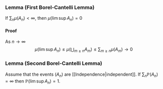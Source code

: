 ### Lemma (First Borel-Cantelli Lemma)
If $\sum_{n}\mu(A_{n})<\infty$, then $\mu(\lim\sup A_{n})=0$
#### Proof
As $n\to \infty$
$$
\mu(\lim\sup A_{n})\leq \mu\left( \bigcup_{m\geq n}A_{m} \right)\leq \sum_{m\geq n}\mu(A_{m})\to 0
$$
### Lemma (Second Borel-Cantelli Lemma)
Assume that the events $(A_{n})$ are [[Independence|independent]]. 
If $\sum_{n}\mathbb{P}(A_{n})=\infty$ then $\mathbb{P}(\lim\sup A_{n})=1$.